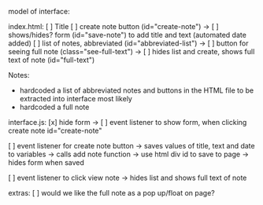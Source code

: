 model of interface:

index.html:
[ ] Title
[ ] create note button (id="create-note")
  -> [ ] shows/hides? form (id="save-note") to add title and text (automated date added)
[ ] list of notes, abbreviated (id="abbreviated-list")
  -> [ ] button for seeing full note (class="see-full-text")
  -> [ ] hides list and create, shows full text of note (id="full-text")


Notes:

- hardcoded a list of abbreviated notes and buttons in the HTML file to be extracted into interface most likely
- hardcoded a full note


interface.js:
[x] hide form
-> [ ] event listener to show form, when clicking create note
      id="create-note"

[ ] event listener for create note button
  -> saves values of title, text and date to variables
  -> calls add note function
  -> use html div id to save to page
  -> hides form when saved

[ ] event listener to click view note
  -> hides list and shows full text of note






extras:
[ ] would we like the full note as a pop up/float on page?
